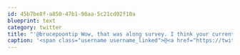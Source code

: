 ```yaml
---
id: 45b7be8f-a850-47b1-98aa-5c21cd02f10a
blueprint: text
category: twitter
title: "'@brucepoontip Wow, that was along survey. I think your current brand is strong, why the change?"
caption: '<span class="username username_linked">@<a href="https://twitter.com/brucepoontip" title="Bruce Poon Tip">brucepoontip</a></span> Wow, that was along survey. I think your current brand is strong, why the change?'
---
```

